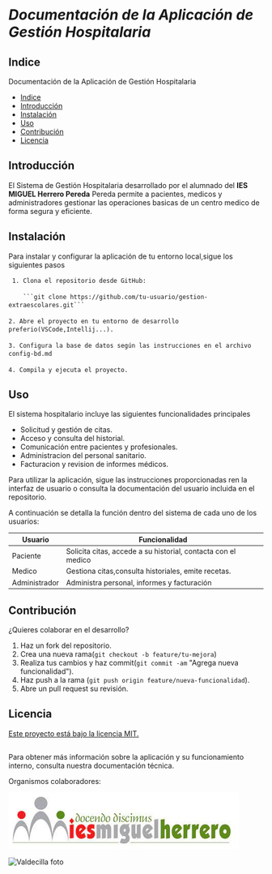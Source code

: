 # ***Documentación de la Aplicación de Gestión Hospitalaria***

## Indice
Documentación de la Aplicación de Gestión Hospitalaria
+ [Indice](#Indice)
+ [Introducción](#Introducción)
+ [Instalación](#Instalación)
+ [Uso](#Uso)
+ [Contribución](#Contribución)
+ [Licencia](#Licencia)

## Introducción
El Sistema de Gestión Hospitalaria desarrollado por el alumnado del **IES MIGUEL Herrero Pereda** Pereda permite a pacientes, medicos y administradores gestionar las operaciones basicas de un centro medico de forma segura y eficiente.

## Instalación
Para instalar y configurar la aplicación de tu entorno local,sigue los siguientes pasos
    
     1. Clona el repositorio desde GitHub:
	 
        ```git clone https://github.com/tu-usuario/gestion-extraescolares.git```
    
    2. Abre el proyecto en tu entorno de desarrollo preferio(VSCode,Intellij...).

    3. Configura la base de datos según las instrucciones en el archivo config-bd.md

    4. Compila y ejecuta el proyecto.

 ## Uso
 El sistema hospitalario incluye las siguientes funcionalidades principales
 + Solicitud y gestión de citas.
 + Acceso y consulta del historial.
 + Comunicación entre pacientes y profesionales.
 + Administracion del personal sanitario.
 + Facturacion y revision de informes médicos.
 
 Para utilizar la aplicación, sigue las instrucciones proporcionadas ren la interfaz de usuario o consulta la documentación del usuario incluida en el repositorio.

 A continuación se detalla la función dentro del sistema de cada uno de los usuarios:

 | **Usuario** | **Funcionalidad** |
 |-------------|-------------------|
 | Paciente    | Solicita citas, accede a su historial, contacta con el medico |
 |Medico       | Gestiona citas,consulta historiales, emite recetas.
 | Administrador | Administra personal, informes y facturación

 ## Contribución

 ¿Quieres colaborar en el desarrollo?

  1. Haz un fork del repositorio.
  2. Crea una nueva rama(```git checkout -b feature/tu-mejora```)
  3. Realiza tus cambios y haz commit(```git commit -am``` "Agrega nueva funcionalidad").
  4. Haz push a la rama (```git push origin feature/nueva-funcionalidad```).
  5. Abre un pull request su revisión.

  ## Licencia
  [Este proyecto está bajo la licencia MIT.](https://opensource.org/license/MIT)
  
  ##
Para obtener más información sobre la aplicación y su funcionamiento interno, consulta nuestra documentación técnica.

Organismos colaboradores:

![Miguel Herrero](./logoIESMHP.png)

![Valdecilla foto](https://www.eiivaldecilla.es/wp-content/uploads/5525-nuevo-logo-valdecilla.jpg)


	 
